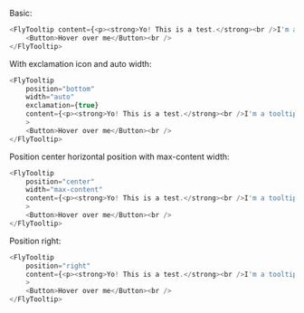 Basic:

```js
<FlyTooltip content={<p><strong>Yo! This is a test.</strong><br />I'm a tooltip.</p>}>
    <Button>Hover over me</Button><br />
</FlyTooltip>
```

With exclamation icon and auto width:

```js
<FlyTooltip 
	position="bottom" 
	width="auto"
	exclamation={true} 
	content={<p><strong>Yo! This is a test.</strong><br />I'm a tooltip.</p>}
	>
    <Button>Hover over me</Button><br />
</FlyTooltip>
```

Position center horizontal position with max-content width:

```js
<FlyTooltip 
	position="center" 
	width="max-content"
	content={<p><strong>Yo! This is a test.</strong><br />I'm a tooltip.</p>}
	>
    <Button>Hover over me</Button><br />
</FlyTooltip>
```

Position right:

```js
<FlyTooltip 
	position="right" 
	content={<p><strong>Yo! This is a test.</strong><br />I'm a tooltip.</p>}
	>
    <Button>Hover over me</Button><br />
</FlyTooltip>
```
